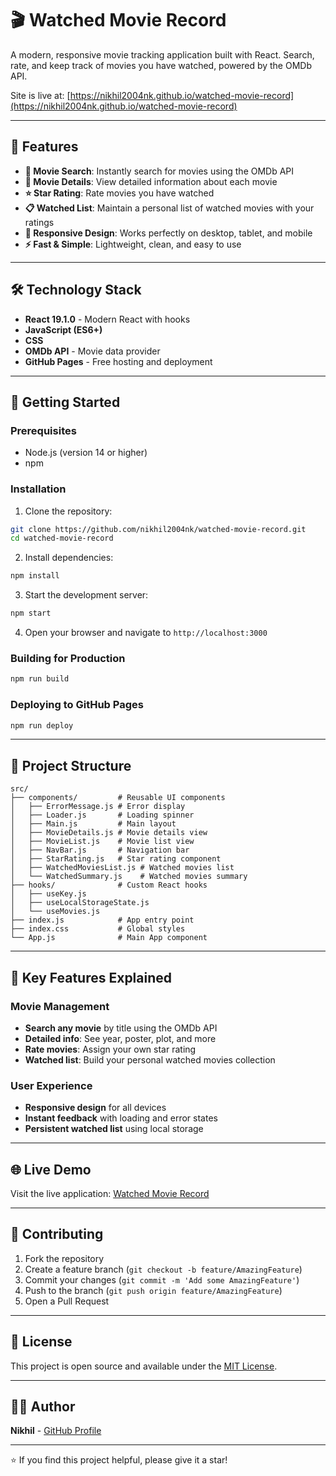 # 🎬 Watched Movie Record

A modern, responsive movie tracking application built with React. Search, rate, and keep track of movies you have watched, powered by the OMDb API.

Site is live at: [https://nikhil2004nk.github.io/watched-movie-record](https://nikhil2004nk.github.io/watched-movie-record)

---

## 🌟 Features

- **🔎 Movie Search**: Instantly search for movies using the OMDb API
- **🎥 Movie Details**: View detailed information about each movie
- **⭐ Star Rating**: Rate movies you have watched
- **📋 Watched List**: Maintain a personal list of watched movies with your ratings
- **📱 Responsive Design**: Works perfectly on desktop, tablet, and mobile
- **⚡ Fast & Simple**: Lightweight, clean, and easy to use

---

## 🛠️ Technology Stack

- **React 19.1.0** - Modern React with hooks
- **JavaScript (ES6+)**
- **CSS**
- **OMDb API** - Movie data provider
- **GitHub Pages** - Free hosting and deployment

---

## 🚀 Getting Started

### Prerequisites

- Node.js (version 14 or higher)
- npm

### Installation

1. Clone the repository:
```bash
git clone https://github.com/nikhil2004nk/watched-movie-record.git
cd watched-movie-record
```

2. Install dependencies:
```bash
npm install
```

3. Start the development server:
```bash
npm start
```

4. Open your browser and navigate to `http://localhost:3000`

### Building for Production

```bash
npm run build
```

### Deploying to GitHub Pages

```bash
npm run deploy
```

---

## 📁 Project Structure

```
src/
├── components/         # Reusable UI components
│   ├── ErrorMessage.js # Error display
│   ├── Loader.js       # Loading spinner
│   ├── Main.js         # Main layout
│   ├── MovieDetails.js # Movie details view
│   ├── MovieList.js    # Movie list view
│   ├── NavBar.js       # Navigation bar
│   ├── StarRating.js   # Star rating component
│   ├── WatchedMoviesList.js # Watched movies list
│   └── WatchedSummary.js    # Watched movies summary
├── hooks/              # Custom React hooks
│   ├── useKey.js
│   ├── useLocalStorageState.js
│   └── useMovies.js
├── index.js            # App entry point
├── index.css           # Global styles
└── App.js              # Main App component
```

---

## 🎨 Key Features Explained

### Movie Management
- **Search any movie** by title using the OMDb API
- **Detailed info**: See year, poster, plot, and more
- **Rate movies**: Assign your own star rating
- **Watched list**: Build your personal watched movies collection

### User Experience
- **Responsive design** for all devices
- **Instant feedback** with loading and error states
- **Persistent watched list** using local storage

---

## 🌐 Live Demo

Visit the live application: [Watched Movie Record](https://nikhil2004nk.github.io/watched-movie-record)

---

## 🤝 Contributing

1. Fork the repository
2. Create a feature branch (`git checkout -b feature/AmazingFeature`)
3. Commit your changes (`git commit -m 'Add some AmazingFeature'`)
4. Push to the branch (`git push origin feature/AmazingFeature`)
5. Open a Pull Request

---

## 📝 License

This project is open source and available under the [MIT License](LICENSE).

---

## 👨‍💻 Author

**Nikhil** - [GitHub Profile](https://github.com/nikhil2004nk)

---

⭐ If you find this project helpful, please give it a star!
